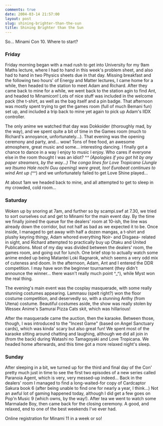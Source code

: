```yaml
---
comments: true
date: 2004-03-14 21:57:00
layout: post
slug: shining-brighter-than-the-sun
title: Shining Brighter than the Sun
---
```


So... Minami Con 10.  Where to start?  

### Friday  

Friday morning began with a mad rush to get into University for my 9am Maths lecture, where I had to hand in this week's problem sheet, and also had to hand in two Physics sheets due in that day.  Missing breakfast and the following two hours' of Energy and Matter lectures, I came home for a while, then headed to the station to meet Adam and Richard.  After they came back to mine for a while, we went back to the station agin to find Ant, and headed to Minamicon!  Lots of nice stuff was included in the welcome pack (the t-shirt, as well as the bag itself and a pin badge.  That afternoon was mostly spent trying to get the games room (full of much Bemani fun) set up, and included a trip back to mine yet again to pick up Adam's IIDX controller.  

The only anime we watched that day was Dokkoider (thoroughly mad, by the way), and we spent quite a bit of time in the Games room (much to Richard's annoyance, unfortunately...).  That evening was the opening ceremony and party, and... wow!  Tons of free food, an awesome atmosphere, great music and some... interesting dancing.  I finally got a chance to dance in a way I enjoy to music I enjoy.  Who cares if everyone else in the room thought I was an idiot? ^_^  (Apologies if you got hit by any paper streamers, by the way...)  The conga lines for Love Tropicana (Jungle wa Itsumo Hale nochi Guu opening) were great, too!  Eurobeat continues to wind Ant up (^_^) and we unfortunately failed to get Love Shine played...  

At about 1am we headed back to mine, and all attempted to get to sleep in my crowded, cold room...  

### Saturday  

Woken up by snoring at 7am, and further so by scampi.swf at 7.30, we tried to sort ourselves out and get to Minami for the main event day.  By the time we finally joined the queue for the dealers' room at 10-ish, the line was already down the corridor, but not half as bad as we expected it to be.  Once inside, I managed to get away with half a dozen mangas, a t-shirt and plushy keyring thingy, Adam whored everything Noir- and Disgaea- related in sight, and Richard attempted to practically buy up Otaku and United Publications.  Most of my day was divided between the dealers' room, the games room, and going out for lunch.  One brief stop to actually watch some anime ended up being Matantei Loki Ragnarok, which seems a very odd mix of cuteness and doom.  In the afternoon, Adam, Ant and I entered the DDR competition.  I may have won the beginner tournament (they didn't announce the winner... there wasn't really much point ^_^), while Myst won the real thing.  

The evening's main event was the cosplay masquerade, with some really stunning costumes appearing.  Lammasu (spelt right?) won the floor costume competition, and deservedly so, with a stunning Anthy (from Utena) costume.  Beautiful costumes aside, the show was really stolen by Wessex Anime's Samurai Pizza Cats skit, which was hillarious!  

After the masquerade came the auction, then the karaoke.  Between those, though, I was introduced to the "Incest Game" (based on Angel Sanctuary cards), which was kinda' scary but also great fun!  We spent most of the karaoke sitting around chatting and laughing, although we did all join in (from the back) during Watashi no Tamagoyaki and Love Tropicana.  We headed home afterwards, and this time got a more relaxed night's sleep.  

### Sunday  

After sleeping in a bit, we turned up for the third and final day of the Con' pretty much just in time to see the first two episodes of a new series called Paranoia Agent, which is very, very messed-up indeed...  Back in the dealers' room I managed to find a long-waited-for copy of Cardcaptor Sakura book 6 (after being unable to find one for nearly a year, I think...)  Not an awful lot of gaming happened today, although I did get a few goes on Pop'n Music 9 (which owns, by the way!).  After tea we went to watch some Marmalade Boy, then came back for the closing ceremony.  A good, and relaxed, end to one of the best weekends I've ever had.  

Online registration for Minami 11 in a week or so!
